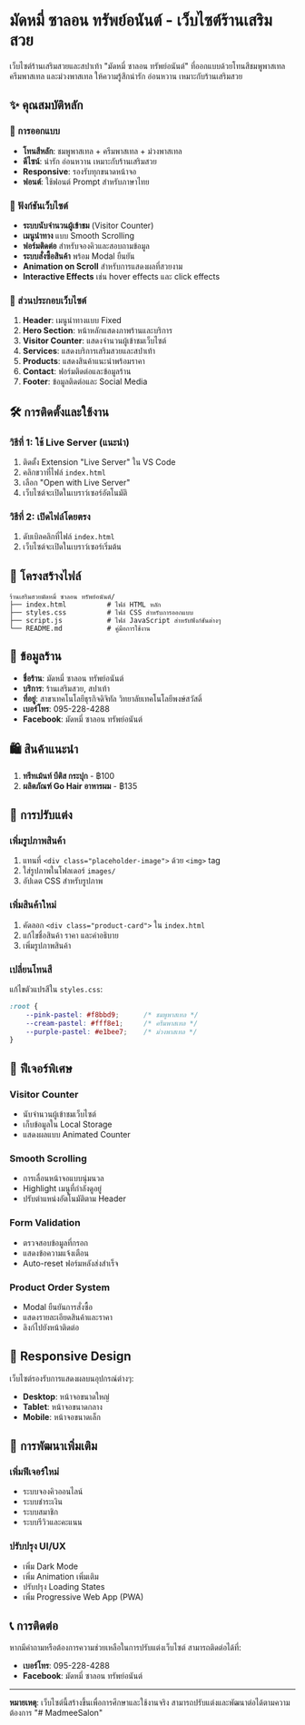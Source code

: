 # มัดหมี่ ซาลอน ทรัพย์อนันต์ - เว็บไซต์ร้านเสริมสวย

เว็บไซต์ร้านเสริมสวยและสปาเท้า "มัดหมี่ ซาลอน ทรัพย์อนันต์" ที่ออกแบบด้วยโทนสีชมพูพาสเทล ครีมพาสเทล และม่วงพาสเทล ให้ความรู้สึกน่ารัก อ่อนหวาน เหมาะกับร้านเสริมสวย

## ✨ คุณสมบัติหลัก

### 🎨 การออกแบบ
- **โทนสีหลัก**: ชมพูพาสเทล + ครีมพาสเทล + ม่วงพาสเทล
- **ดีไซน์**: น่ารัก อ่อนหวาน เหมาะกับร้านเสริมสวย
- **Responsive**: รองรับทุกขนาดหน้าจอ
- **ฟอนต์**: ใช้ฟอนต์ Prompt สำหรับภาษาไทย

### 🚀 ฟังก์ชันเว็บไซต์
- **ระบบนับจำนวนผู้เข้าชม** (Visitor Counter)
- **เมนูนำทาง** แบบ Smooth Scrolling
- **ฟอร์มติดต่อ** สำหรับจองคิวและสอบถามข้อมูล
- **ระบบสั่งซื้อสินค้า** พร้อม Modal ยืนยัน
- **Animation on Scroll** สำหรับการแสดงผลที่สวยงาม
- **Interactive Effects** เช่น hover effects และ click effects

### 📱 ส่วนประกอบเว็บไซต์
1. **Header**: เมนูนำทางแบบ Fixed
2. **Hero Section**: หน้าหลักแสดงภาพร้านและบริการ
3. **Visitor Counter**: แสดงจำนวนผู้เข้าชมเว็บไซต์
4. **Services**: แสดงบริการเสริมสวยและสปาเท้า
5. **Products**: แสดงสินค้าแนะนำพร้อมราคา
6. **Contact**: ฟอร์มติดต่อและข้อมูลร้าน
7. **Footer**: ข้อมูลติดต่อและ Social Media

## 🛠️ การติดตั้งและใช้งาน

### วิธีที่ 1: ใช้ Live Server (แนะนำ)
1. ติดตั้ง Extension "Live Server" ใน VS Code
2. คลิกขวาที่ไฟล์ `index.html`
3. เลือก "Open with Live Server"
4. เว็บไซต์จะเปิดในเบราว์เซอร์อัตโนมัติ

### วิธีที่ 2: เปิดไฟล์โดยตรง
1. ดับเบิลคลิกที่ไฟล์ `index.html`
2. เว็บไซต์จะเปิดในเบราว์เซอร์เริ่มต้น

## 📁 โครงสร้างไฟล์

```
ร้านเสริมสวยมัดหมี่ ซาลอน ทรัพย์อนันต์/
├── index.html          # ไฟล์ HTML หลัก
├── styles.css          # ไฟล์ CSS สำหรับการออกแบบ
├── script.js           # ไฟล์ JavaScript สำหรับฟังก์ชันต่างๆ
└── README.md           # คู่มือการใช้งาน
```

## 🎯 ข้อมูลร้าน

- **ชื่อร้าน**: มัดหมี่ ซาลอน ทรัพย์อนันต์
- **บริการ**: ร้านเสริมสวย, สปาเท้า
- **ที่อยู่**: สาขาเทคโนโลยีธุรกิจดิจิทัล วิทยาลัยเทคโนโลยีพงษ์สวัสดิ์
- **เบอร์โทร**: 095-228-4288
- **Facebook**: มัดหมี่ ซาลอน ทรัพย์อนันต์

## 🛍️ สินค้าแนะนำ

1. **ทรีทเม้นท์ บีติส กระปุก** - ฿100
2. **ผลิตภัณฑ์ Go Hair อาหารผม** - ฿135

## 🔧 การปรับแต่ง

### เพิ่มรูปภาพสินค้า
1. แทนที่ `<div class="placeholder-image">` ด้วย `<img>` tag
2. ใส่รูปภาพในโฟลเดอร์ `images/`
3. อัปเดต CSS สำหรับรูปภาพ

### เพิ่มสินค้าใหม่
1. คัดลอก `<div class="product-card">` ใน `index.html`
2. แก้ไขชื่อสินค้า ราคา และคำอธิบาย
3. เพิ่มรูปภาพสินค้า

### เปลี่ยนโทนสี
แก้ไขตัวแปรสีใน `styles.css`:
```css
:root {
    --pink-pastel: #f8bbd9;      /* ชมพูพาสเทล */
    --cream-pastel: #fff8e1;     /* ครีมพาสเทล */
    --purple-pastel: #e1bee7;    /* ม่วงพาสเทล */
}
```

## 🌟 ฟีเจอร์พิเศษ

### Visitor Counter
- นับจำนวนผู้เข้าชมเว็บไซต์
- เก็บข้อมูลใน Local Storage
- แสดงผลแบบ Animated Counter

### Smooth Scrolling
- การเลื่อนหน้าจอแบบนุ่มนวล
- Highlight เมนูที่กำลังดูอยู่
- ปรับตำแหน่งอัตโนมัติตาม Header

### Form Validation
- ตรวจสอบข้อมูลที่กรอก
- แสดงข้อความแจ้งเตือน
- Auto-reset ฟอร์มหลังส่งสำเร็จ

### Product Order System
- Modal ยืนยันการสั่งซื้อ
- แสดงรายละเอียดสินค้าและราคา
- ลิงก์ไปยังหน้าติดต่อ

## 📱 Responsive Design

เว็บไซต์รองรับการแสดงผลบนอุปกรณ์ต่างๆ:
- **Desktop**: หน้าจอขนาดใหญ่
- **Tablet**: หน้าจอขนาดกลาง
- **Mobile**: หน้าจอขนาดเล็ก

## 🚀 การพัฒนาเพิ่มเติม

### เพิ่มฟีเจอร์ใหม่
- ระบบจองคิวออนไลน์
- ระบบชำระเงิน
- ระบบสมาชิก
- ระบบรีวิวและคะแนน

### ปรับปรุง UI/UX
- เพิ่ม Dark Mode
- เพิ่ม Animation เพิ่มเติม
- ปรับปรุง Loading States
- เพิ่ม Progressive Web App (PWA)

## 📞 การติดต่อ

หากมีคำถามหรือต้องการความช่วยเหลือในการปรับแต่งเว็บไซต์ สามารถติดต่อได้ที่:
- **เบอร์โทร**: 095-228-4288
- **Facebook**: มัดหมี่ ซาลอน ทรัพย์อนันต์

---

**หมายเหตุ**: เว็บไซต์นี้สร้างขึ้นเพื่อการศึกษาและใช้งานจริง สามารถปรับแต่งและพัฒนาต่อได้ตามความต้องการ
"# MadmeeSalon" 
